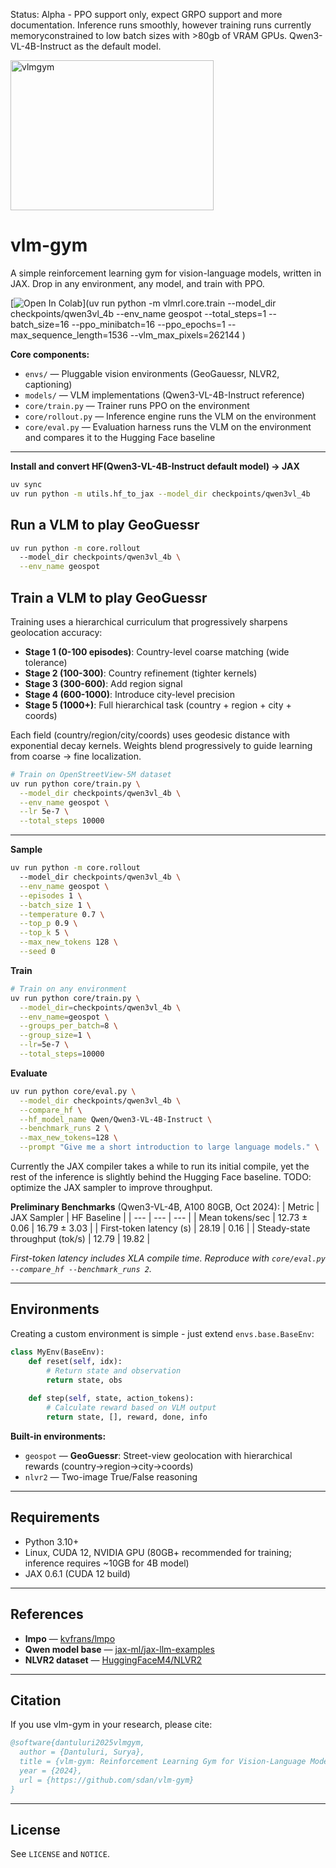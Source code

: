 Status: Alpha - PPO support only, expect GRPO support and more documentation. Inference runs smoothly, however training runs currently memoryconstrained to low batch sizes with >80gb of VRAM GPUs. Qwen3-VL-4B-Instruct as the default model.

<img width="325" height="240" alt="vlmgym" src="https://github.com/user-attachments/assets/87d7d141-4464-4687-91c0-3a6da82b2749" />

# vlm-gym

A simple reinforcement learning gym for vision-language models, written in JAX. Drop in any environment, any model, and train with PPO.

[![Open In Colab](https://colab.research.google.com/assets/colab-badge.svg)](uv run python -m vlmrl.core.train --model_dir checkpoints/qwen3vl_4b --env_name geospot
  --total_steps=1 --batch_size=16 --ppo_minibatch=16 --ppo_epochs=1 --max_sequence_length=1536
  --vlm_max_pixels=262144
  )

**Core components:**
- `envs/` — Pluggable vision environments (GeoGauessr, NLVR2, captioning)
- `models/` — VLM implementations (Qwen3-VL-4B-Instruct reference)
- `core/train.py` — Trainer runs PPO on the environment
- `core/rollout.py` — Inference engine runs the VLM on the environment
- `core/eval.py` — Evaluation harness runs the VLM on the environment and compares it to the Hugging Face baseline

---

**Install and convert HF(Qwen3-VL-4B-Instruct default model) → JAX**
```bash
uv sync 
uv run python -m utils.hf_to_jax --model_dir checkpoints/qwen3vl_4b
```

## Run a VLM to play GeoGuessr

```bash
uv run python -m core.rollout 
  --model_dir checkpoints/qwen3vl_4b \
  --env_name geospot
```

## Train a VLM to play GeoGuessr

Training uses a hierarchical curriculum that progressively sharpens geolocation accuracy:
- **Stage 1 (0-100 episodes)**: Country-level coarse matching (wide tolerance)
- **Stage 2 (100-300)**: Country refinement (tighter kernels)
- **Stage 3 (300-600)**: Add region signal
- **Stage 4 (600-1000)**: Introduce city-level precision
- **Stage 5 (1000+)**: Full hierarchical task (country + region + city + coords)

Each field (country/region/city/coords) uses geodesic distance with exponential decay kernels. Weights blend progressively to guide learning from coarse → fine localization.

```bash
# Train on OpenStreetView-5M dataset
uv run python core/train.py \
  --model_dir checkpoints/qwen3vl_4b \
  --env_name geospot \
  --lr 5e-7 \
  --total_steps 10000
```
---

**Sample**
```bash
uv run python -m core.rollout 
  --model_dir checkpoints/qwen3vl_4b \
  --env_name geospot \
  --episodes 1 \
  --batch_size 1 \
  --temperature 0.7 \
  --top_p 0.9 \
  --top_k 5 \
  --max_new_tokens 128 \
  --seed 0
```

**Train**
```bash
# Train on any environment
uv run python core/train.py \
  --model_dir=checkpoints/qwen3vl_4b \
  --env_name=geospot \
  --groups_per_batch=8 \
  --group_size=1 \
  --lr=5e-7 \
  --total_steps=10000
```

**Evaluate**
```bash
uv run python core/eval.py \
  --model_dir checkpoints/qwen3vl_4b \
  --compare_hf \
  --hf_model_name Qwen/Qwen3-VL-4B-Instruct \
  --benchmark_runs 2 \
  --max_new_tokens=128 \
  --prompt "Give me a short introduction to large language models." \
```

Currently the JAX compiler takes a while to run its initial compile, yet the rest of the inference is slightly behind the Hugging Face baseline. TODO: optimize the JAX sampler to improve throughput.

**Preliminary Benchmarks** (Qwen3-VL-4B, A100 80GB, Oct 2024):
| Metric | JAX Sampler | HF Baseline |
| --- | --- | --- |
| Mean tokens/sec | 12.73 ± 0.06 | 16.79 ± 3.03 |
| First-token latency (s) | 28.19 | 0.16 |
| Steady-state throughput (tok/s) | 12.79 | 19.82 |

_First-token latency includes XLA compile time. Reproduce with `core/eval.py --compare_hf --benchmark_runs 2`._

---

## Environments

Creating a custom environment is simple - just extend `envs.base.BaseEnv`:

```python
class MyEnv(BaseEnv):
    def reset(self, idx):
        # Return state and observation
        return state, obs
    
    def step(self, state, action_tokens):
        # Calculate reward based on VLM output
        return state, [], reward, done, info
```

**Built-in environments:**
- `geospot` — **GeoGuessr**: Street-view geolocation with hierarchical rewards (country→region→city→coords)
- `nlvr2` — Two-image True/False reasoning

---

## Requirements

- Python 3.10+
- Linux, CUDA 12, NVIDIA GPU (80GB+ recommended for training; inference requires ~10GB for 4B model)
- JAX 0.6.1 (CUDA 12 build)

---

## References

- **lmpo** — [kvfrans/lmpo](https://github.com/kvfrans/lmpo)
- **Qwen model base** — [jax-ml/jax-llm-examples](https://github.com/jax-ml/jax-llm-examples/tree/main/qwen3)
- **NLVR2 dataset** — [HuggingFaceM4/NLVR2](https://huggingface.co/datasets/HuggingFaceM4/NLVR2)

---

## Citation

If you use vlm-gym in your research, please cite:

```bibtex
@software{dantuluri2025vlmgym,
  author = {Dantuluri, Surya},
  title = {vlm-gym: Reinforcement Learning Gym for Vision-Language Models},
  year = {2024},
  url = {https://github.com/sdan/vlm-gym}
}
```

---

## License

See `LICENSE` and `NOTICE`.
